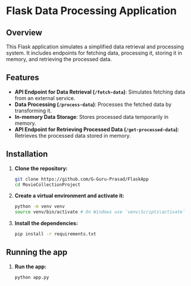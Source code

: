 # Flask Data Processing Application

## Overview
This Flask application simulates a simplified data retrieval and processing system. It includes endpoints for fetching data, processing it, storing it in memory, and retrieving the processed data.

## Features
- **API Endpoint for Data Retrieval (`/fetch-data`)**: Simulates fetching data from an external service.
- **Data Processing (`/process-data`)**: Processes the fetched data by transforming it.
- **In-memory Data Storage**: Stores processed data temporarily in memory.
- **API Endpoint for Retrieving Processed Data (`/get-processed-data`)**: Retrieves the processed data stored in memory.

## Installation
1. **Clone the repository:**
    ```bash
    git clone https://github.com/G-Guru-Prasad/FlaskApp
    cd MovieCollectionProject
    ```

2. **Create a virtual environment and activate it:**
    ```bash
    python -m venv venv
    source venv/bin/activate # On Windows use `venv\Scripts\activate`
    ```

3. **Install the dependencies:**
    ```bash
    pip install -r requirements.txt
    ```

## Running the app
1. **Run the app:**
    ```bash
    python app.py
    ```
